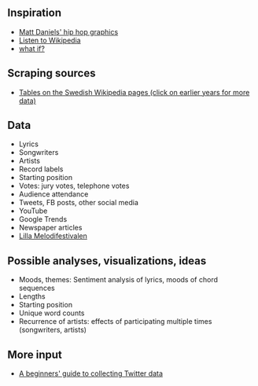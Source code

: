 ## Inspiration

- [Matt Daniels' hip hop graphics](http://www.mdaniels.com/)
- [Listen to Wikipedia](http://listen.hatnote.com/#en)
- [what if?](http://whatif.xkcd.com/)


## Scraping sources

- [Tables on the Swedish Wikipedia pages (click on earlier years for more data)](http://sv.wikipedia.org/wiki/Melodifestivalen_2014)


## Data

- Lyrics
- Songwriters
- Artists
- Record labels
- Starting position
- Votes: jury votes, telephone votes
- Audience attendance
- Tweets, FB posts, other social media
- YouTube
- Google Trends
- Newspaper articles
- [Lilla Melodifestivalen](http://sverigesradio.se/lillamelodifestivalen)


## Possible analyses, visualizations, ideas
- Moods, themes: Sentiment analysis of lyrics, moods of chord sequences
- Lengths
- Starting position
- Unique word counts
- Recurrence of artists: effects of participating multiple times (songwriters, artists)


## More input
- [A beginners' guide to collecting Twitter data](http://knightlab.northwestern.edu/2014/03/15/a-beginners-guide-to-collecting-twitter-data-and-a-bit-of-web-scraping/)

